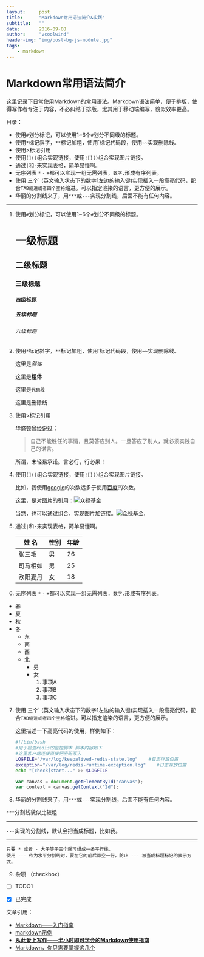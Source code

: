 ```yaml
---
layout:     post
title:      "Markdown常用语法简介&实践"
subtitle:   ""
date:       2016-09-08
author:     "vcoolwind"
header-img: "img/post-bg-js-module.jpg"
tags:
    - markdown
---
```


# Markdown常用语法简介
这里记录下日常使用Markdown的常用语法。Markdown语法简单，便于排版，使得写作者专注于内容，不必纠结于排版，尤其用于移动端编写，貌似效率更高。

目录：
- 使用`#`划分标记，可以使用1~6个`#`划分不同级的标题。
-  使用`*`标记斜字，`**`标记加粗，使用\`标记代码段，使用`~~`实现删除线。
- 使用>标记引用
- 使用`[]()`组合实现链接，使用`![]()`组合实现图片链接。
- 通过`|`和`-`来实现表格，简单易懂啊。
- 无序列表 `*` `-` `+`都可以实现一组无需列表，`数字.`形成有序列表。
- 使用 三个\` (英文输入状态下的数字1左边的输入键)实现插入一段高亮代码，配合`TAB缩进或者四个空格`缩进。可以指定渲染的语言，更方便的展示。
- 华丽的分割线来了，用`***`或`---`实现分割线，后面不能有任何内容。

***
1. 使用`#`划分标记，可以使用1~6个`#`划分不同级的标题。 
    # 一级标题
    ## 二级标题
    ### 三级标题
    #### 四级标题
    ##### 五级标题
    ###### 六级标题

2. 使用`*`标记斜字，`**`标记加粗，使用\`标记代码段，使用`~~`实现删除线。

    这里是*斜体*

    这里是**粗体**

    这里是`代码段`
    
    这里是~~删除线~~

3. 使用>标记引用
    
    华盛顿曾经说过：
    > 自己不能胜任的事情，且莫答应别人。一旦答应了别人，就必须实践自己的诺言。

    所谓，末轻易承诺。言必行，行必果！
    
4. 使用`[]()`组合实现链接，使用`![]()`组合实现图片链接。

    比如，我使用[google](http://www.google.com)的次数远多于使用[百度](http://wwww.baidu.com)的次数。
    
    这里，是对图片的引用：![众禄基金](http://www.zlfund.cn/favicon.ico)
    
    当然，也可以通过组合，实现图片加链接。[![众禄基金](http://www.zlfund.cn/favicon.ico)](http://www.zlfund.cn).
    
5. 通过`|`和`-`来实现表格，简单易懂啊。

     姓  名 |性别|年龄
    --------|----|----
    张三毛  | 男 |26
    司马相如| 男 |25
    欧阳夏丹| 女 |18
    
6. 无序列表 `*` `-` `+`都可以实现一组无需列表，`数字.`形成有序列表。

* 春
* 夏
* 秋
* 冬
    - 东
    - 南
    - 西
    - 北
        + 男
        + 女
            1. 事项A
            2. 事项B
            3. 事项C

7. 使用 三个\` (英文输入状态下的数字1左边的输入键)实现插入一段高亮代码，配合`TAB缩进或者四个空格`缩进。可以指定渲染的语言，更方便的展示。

    这里描述一下高亮代码的使用，样例如下：
    
    ```bash
    #!/bin/bash
    #用于检查redis的监控脚本 脚本内容如下 
    #这里客户端连接直接把密码写入
    LOGFILE="/var/log/keepalived-redis-state.log"    #日志存放位置
    exception="/var/log/redis-runtime-exception.log"    #日志存放位置
    echo "[check]start..." >> $LOGFILE
    ```
    
    ```javascript
    var canvas = document.getElementById("canvas");
    var context = canvas.getContext("2d");
    ```
    
8. <a name="section1">华丽的分割线来了，用`***`或`---`实现分割线，后面不能有任何内容。</a>
 

`***`分割线貌似比较粗
***
`---`实现的分割线，默认会把当成标题，比如我。

--- 
    
    只要 * 或者 - 大于等于三个就可组成一条平行线。
    使用 --- 作为水平分割线时，要在它的前后都空一行，防止 --- 被当成标题标记的表示方式。

9. 杂项 （checkbox）
- [ ] TODO1
- [x] 已完成



文章引用：
- [Markdown——入门指南](http://www.jianshu.com/p/1e402922ee32/)
- [markdown示例](http://www.importnew.com/11778.html)
- [**从此爱上写作——半小时即可学会的Markdown使用指南**](http://www.tuicool.com/articles/eENzEv6)
- [Markdown，你只需要掌握这几个](http://www.tuicool.com/articles/fmeMbqR)
 
